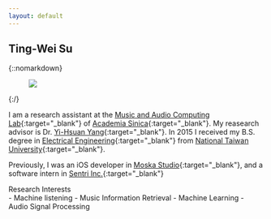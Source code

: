 ```yaml
---
layout: default
---
```


<div class="pretty-links">

## Ting-Wei Su


{::nomarkdown} 
<figure class="site-profile">
    <img src="{{ site.baseurl }}/assets/img/Ting-Wei_Su.jpg">
</figure>
{:/}

I am a research assistant at the [Music and Audio Computing Lab](http://mac.citi.sinica.edu.tw){:target="_blank"} of [Academia Sinica](https://www.sinica.edu.tw){:target="_blank"}.
My reasearch advisor is Dr. [Yi-Hsuan Yang](http://mac.citi.sinica.edu.tw/~yang/){:target="_blank"}.
In 2015 I received my B.S. degree in [Electrical Engineering](web.ee.ntu.edu.tw){:target="_blank"} from [National Taiwan University](http://www.ntu.edu.tw){:target="_blank"}.

Previously, I was an iOS developer in [Moska Studio](http://www.moskastudio.tw/){:target="_blank"}, and a software intern in [Sentri Inc.](http://sentri.me/){:target="_blank"}


<div class="lead lead-about">Research Interests
</div>
- Machine listening
- Music Information Retrieval
- Machine Learning
- Audio Signal Processing

<!-- Neve aethere orbe hic *virginis trunco* in spreto diuque latarumque, mea? Ultima
sulcum antris conlapsosque potiere curvat Phasias superas adpulit vertex est
Elei est fumificisque, puniceo? Et dulcis me Argo precibus: haec blanditiae
[candida](http://murmure.org/.html). -->

</div>